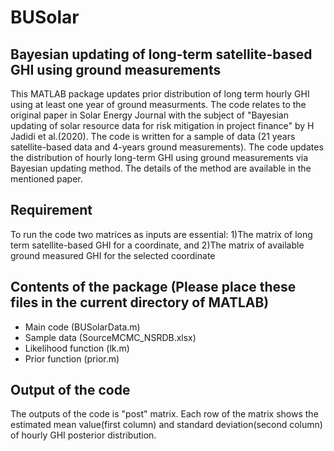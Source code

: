 # BUSolar 
## Bayesian updating of long-term satellite-based GHI using ground measurements
This MATLAB package updates prior distribution of long term hourly GHI using at least one year of ground measurments. The code relates to the original paper in Solar Energy Journal with the subject of "Bayesian updating of solar resource data for risk mitigation in project finance" by H Jadidi et al.(2020).
The code is written for a sample of data (21 years satellite-based data and 4-years ground measurements). The code updates the distribution of hourly long-term GHI using ground measurements via Bayesian updating method. The details of the method are available in the mentioned paper. 
## Requirement
To run the code two matrices as inputs are essential: 1)The matrix of long term satellite-based GHI for a coordinate, and 2)The matrix of available ground measured GHI for the selected coordinate  
## Contents of the package (Please place these files in the current directory of MATLAB)
- Main code (BUSolarData.m)
- Sample data (SourceMCMC_NSRDB.xlsx)
- Likelihood function (lk.m) 
- Prior function (prior.m)
## Output of the code
The outputs of the code is "post" matrix. Each row of the matrix shows the estimated mean value(first column) and standard deviation(second column) of hourly GHI posterior distribution.
